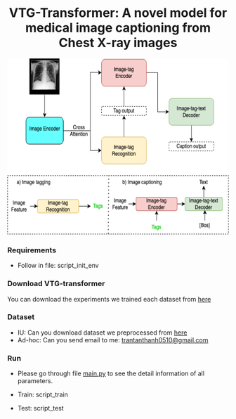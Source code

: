 <div align="center">
  
# VTG-Transformer: A novel model for medical image captioning from Chest X-ray images
<img src="images/architecture.png" alt="Model Overview" width="600" height="400"/>
</div>

### Requirements

- Follow in file: script_init_env

### Download VTG-transformer

You can download the experiments we trained each dataset from [here](https://drive.google.com/file/d/1Pl4IP7Hs3GWB-Xt6SpfiU858GUyebCL8/view?usp=sharing)

### Dataset

- IU: Can you download dataset we preprocessed from [here](https://drive.google.com/file/d/1uztNyXUudANhKF9qMRR1o8pxnmw-pt-Y/view?usp=sharing)
- Ad-hoc: Can you send email to me: trantanthanh0510@gmail.com

### Run

- Please go through file [main.py](https://github.com/tanthanh0510/VTG-Transformer/blob/main/main.py#L10) to see the detail information of all parameters.

- Train: script_train

- Test: script_test
